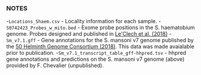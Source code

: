 ### NOTES

-```Locations_Shaem.csv``` - Locality information for each sample.
-```S0742423_Probes_w_mito.bed``` - Exome probe positions in the S. haematobium genome.  Probes designed and published in [Le'Clech et al. (2018)][le'clech]
-```Sm_v7.1.gff``` - Gene annotations for the S. mansoni v7 genome published by the [50 Helminth Genome Consortium (2018)][50helminth]. This data was made avaialable prior to publication.
-```Sm_v7.1_transcript_table_gff-hhpred.tsv``` - hhpred gene annotations and predictions on the S. mansoni v7 genome (above) provided by F. Chevalier (unpublished). 

[le'clech]: https://doi.org/10.1017/S0031182018000811
[50helminth]:  https://doi.org/10.1038/s41588-018-0262-1 
